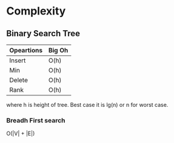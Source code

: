 # Complexity

## Binary Search Tree

| Opeartions| Big Oh | 
|--|--|
| Insert	 | O(h)  |
| Min | O(h) |
| Delete | O(h) |
| Rank | O(h) |


where h is height of tree. Best case it is lg(n) or n for worst case.

### Breadh First search 

O(|V| + |E|)
